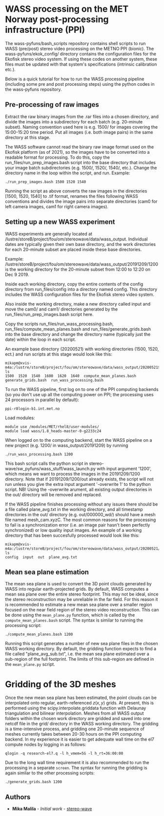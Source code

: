 # WASS processing on the MET Norway post-processing infrastructure (PPI)

The wass-pyfuns/bash_scripts repository contains shell scripts to run WASS (pre/post) stereo video processing on the METNO PPI (bionic). The wass-pyfuns/ekok_config/ directory contains the configuration files for the Ekofisk stereo video system. If using these codes on another system, these files must be updated with that system's specifications (intrinsic calibration etc.).

Below is a quick tutorial for how to run the WASS processing pipeline (including some pre and post processing steps) using the python codes in the wass-pyfuns repository.

## Pre-processing of raw images

Extract the raw binary images from the .rar files into a chosen directory, and divide the images into a subdirectory for each batch (e.g. 20-minute subset). Naming convention used here is e.g. 1500/ for images covering the 15:00-15:20 time period. Put all images (i.e. both image pairs) in the same directory at this stage.

The WASS software cannot read the binary raw image format used on the Ekofisk platform (as of 2021), so the images have to be converted into a readable format for processing. To do this, copy the run_files/run_prep_images.bash script into the base directory that includes your image batch subdirectories (e.g. 1500/, 1520/, 1540/, etc.). Change the directory name in the loop within the script, and run. Example:

```
./run_prep_images.bash 1500 1520 1540
```
Running the script as above converts the raw images in the directories [1500, 1520, 1540] to .tif format, renames the files following WASS conventions and divides the image pairs into separate directories (cam0 for left camera images, cam1 for right camera images).


## Setting up a new WASS experiment

WASS experiments are generally located at /lustre/storeB/project/fou/om/stereowave/data/wass_output. Individual dates are typically given their own base directory, and the work directories for each 20-minute subset are placed inside these base directories. 

Example:
/lustre/storeB/project/fou/om/stereowave/data/wass_output/20191209/1200 is the working directory for the 20-minute subset from 12:00 to 12:20 on Dec 9 2019. 

Inside each working directory, copy the entire contents of the config directory from run_files/config into a directory named config. This directory includes the WASS configuration files for the Ekofisk stereo video system.

Also inside the working directory, make a new directory called input and move the cam0/ and cam1/ directories generated by the run_files/run_prep_images.bash script here. 

Copy the scripts run_files/run_wass_processing.bash, run_files/compute_mean_planes.bash and run_files/generate_grids.bash into the base directory and change the directory name (typically just the date) within the loop in each script.

An example base directory (20200521) with working directories (1500, 1520, ect.) and run scripts at this stage would look like this:

```
mikapm@xvis-m4a:/lustre/storeB/project/fou/om/stereowave/data/wass_output/20200521$ ls
1500  1520  1540  1600  1620  1640  compute_mean_planes.bash  generate_grids.bash  run_wass_processing.bash
```

To run the WASS pipeline, first log on to one of the PPI computing backends (so you don't use up all the computing power on PPI; the processing uses 24 processors in parallel by default):

```
ppi-r8login-b1.int.met.no
```
Load modules:

```
module use /modules/MET/rhel8/user-modules/
module load wass/1.8_heads-master-0-g2233c24
```

When logged on to the computing backend, start the WASS pipeline on a new project (e.g. 1200/ in wass_output/20191209) by running

```
./run_wass_processing.bash 1200
```

This bash script calls the python script in stereo-wave/sw_pyfuns/wass_stuff/wass_launch.py with input argument '1200', which means we want to process the images in the 20191209/1200 directory. Note that if 20191209/1200/out already exists, the script will not run unless you give the extra input argument '-overwrite 1' to the python script. NB! Using the -overwrite arument, all existing output directories in the out/ directory will be removed and replaced.

If the WASS pipeline finishes processing without any issues there should be a file called plane_avg.txt in the working directory, and all timestamp directories in the out/ directory (e.g. out/000000_wd/) should have a mesh file named mesh_cam.xyzC. The most common reasons for the processing to fail is a synchronization error (i.e. an image pair hasn't been perfectly synchronized) or low quality input images. An example of a working directory that has been succesfully processed would look like this:

```
mikapm@xvis-m4a:/lustre/storeB/project/fou/om/stereowave/data/wass_output/20200521/1520$ ls
config  input  out  plane_avg.txt
```
## Mean sea plane estimation
The mean sea plane is used to convert the 3D point clouds generated by WASS into regular earth-projected grids. By default, WASS computes a mean sea plane over the entire stereo footprint. This may not be ideal, since the stereo reconstruction may be unreliable in the far field. For this reason it is recommended to estimate a new mean sea plane over a smaller region focused on the near field region of the stereo video reconstruction. This can be done using the `mean_plane.py` function, which is called by the `compute_mean_planes.bash` script. The syntax is similar to running the processing script:

```
./compute_mean_planes.bash 1200
```

Running this script generates a number of new sea plane files in the chosen WASS working directory. By default, the gridding function expects to find a file called "plane_avg_sub.txt", i.e. the mean sea plane estimated over a sub-region of the full footprint. The limits of this sub-region are defined in the `mean_plane.py` script.

# Gridding of the 3D meshes
Once the new mean sea plane has been estimated, the point clouds can be interpolated onto regular, earth-referenced $z(x,y)$ grids. At present, this is performed using the scipy.interpolate.griddata function with Delaunay triangulation and bilinear interpolation. Meshes from all WASS output folders within the chosen work directory are gridded and saved into one netcdf file in the grid/ directory in the WASS working directory. The gridding is a time-intensive process, and gridding one 20-minute sequence of meshes currently takes between 20-30 hours on the PPI computing backend. In my experience it is easier to get adequate wall time on the el7 compute nodes by logging in as follows:

```
qlogin -q research-el7.q -l h_vmem=5G -l h_rt=36:00:00
```

Due to the long wall time requirement it is also recommended to run the processing in a separate `screen`. The syntax for running the gridding is again similar to the other processing scripts:

```
./generate_grids.bash 1200
```


## Authors

* **Mika Malila** - *Initial work* - [stereo-wave](https://github.com/mikapm/stereo-wave)

